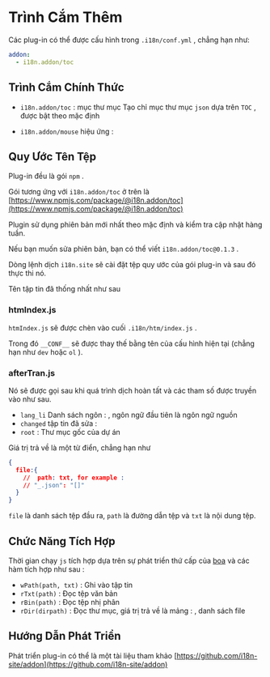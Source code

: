 # Trình Cắm Thêm

Các plug-in có thể được cấu hình trong `.i18n/conf.yml` , chẳng hạn như:

```yml
addon:
  - i18n.addon/toc
```

## Trình Cắm Chính Thức

* `i18n.addon/toc` : mục thư mục
  Tạo chỉ mục thư mục `json` dựa trên `TOC` , được bật theo mặc định

* `i18n.addon/mouse` hiệu ứng :

## Quy Ước Tên Tệp

Plug-in đều là gói `npm` .

Gói tương ứng với `i18n.addon/toc` ở trên là [https://www.npmjs.com/package/@i18n.addon/toc](https://www.npmjs.com/package/@i18n.addon/toc)

Plugin sử dụng phiên bản mới nhất theo mặc định và kiểm tra cập nhật hàng tuần.

Nếu bạn muốn sửa phiên bản, bạn có thể viết `i18n.addon/toc@0.1.3` .

Dòng lệnh dịch `i18n.site` sẽ cài đặt tệp quy ước của gói plug-in và sau đó thực thi nó.

Tên tập tin đã thống nhất như sau

### htmIndex.js

`htmIndex.js` sẽ được chèn vào cuối `.i18n/htm/index.js` .

Trong đó `__CONF__` sẽ được thay thế bằng tên của cấu hình hiện tại (chẳng hạn như `dev` hoặc `ol` ).

### afterTran.js

Nó sẽ được gọi sau khi quá trình dịch hoàn tất và các tham số được truyền vào như sau.

* `lang_li` Danh sách ngôn : , ngôn ngữ đầu tiên là ngôn ngữ nguồn
* `changed` tập tin đã sửa :
* `root` : Thư mục gốc của dự án

Giá trị trả về là một từ điển, chẳng hạn như

```json
{
  file:{
    //  path: txt, for example :
    // "_.json": "[]"
  }
}
```

`file` là danh sách tệp đầu ra, `path` là đường dẫn tệp và `txt` là nội dung tệp.

## Chức Năng Tích Hợp

Thời gian chạy `js` tích hợp dựa trên sự phát triển thứ cấp của [boa](https://github.com/boa-dev/boa) và các hàm tích hợp như sau :

* `wPath(path, txt)` : Ghi vào tập tin
* `rTxt(path)` : Đọc tệp văn bản
* `rBin(path)` : Đọc tệp nhị phân
* `rDir(dirpath)` : Đọc thư mục, giá trị trả về là mảng : , danh sách file

## Hướng Dẫn Phát Triển

Phát triển plug-in có thể là một tài liệu tham khảo [https://github.com/i18n-site/addon](https://github.com/i18n-site/addon)